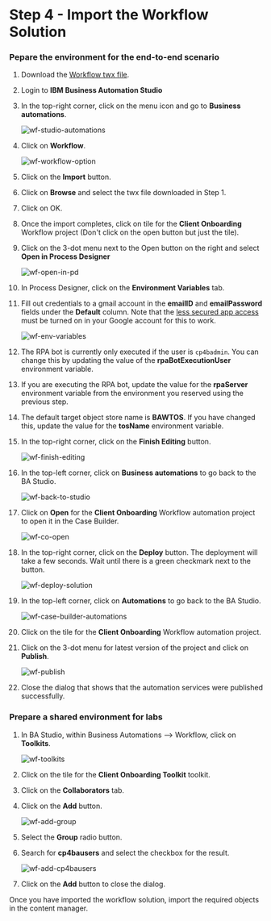 # Step 4 - Import the Workflow Solution

### Pepare the environment for the end-to-end scenario

1. Download the [Workflow twx file](Solution%20Exports/Business%20Automation%20Workflow/Client_Onboarding.twx).

2. Login to **IBM Business Automation Studio**

3. In the top-right corner, click on the menu icon and go to **Business automations**.

   ![wf-studio-automations](images/wf-studio-automations.png)

4. Click on **Workflow**.

   ![wf-workflow-option](images/wf-workflow-option.png)

5. Click on the **Import** button.

6. Click on **Browse** and select the twx file downloaded in Step 1. 

7. Click on OK.

8. Once the import completes, click on tile for the **Client Onboarding** Workflow project (Don't click on the open button but just the tile).

9. Click on the 3-dot menu next to the Open button on the right and select **Open in Process Designer**

   ![wf-open-in-pd](images/wf-open-in-pd.png)

10. In Process Designer, click on the **Environment Variables** tab.

11. Fill out credentials to a gmail account in the **emailID** and **emailPassword** fields under the **Default** column. Note that the [less secured app access](https://support.google.com/accounts/answer/6010255?hl=en) must be turned on in your Google account for this to work. 

    ![wf-env-variables](images/wf-env-variables.png)

12. The RPA bot is currently only executed if the user is `cp4badmin`. You can change this by updating the value of the **rpaBotExecutionUser** environment variable.

13. If you are executing the RPA bot, update the value for the **rpaServer** environment variable from the environment you reserved using the previous step.

14. The default target object store name is **BAWTOS**. If you have changed this, update the value for the **tosName** environment variable.

15. In the top-right corner, click on the **Finish Editing** button.

    ![wf-finish-editing](images/wf-finish-editing.png)

16. In the top-left corner, click on **Business automations** to go back to the BA Studio.

    ![wf-back-to-studio](images/wf-back-to-studio.png)

17. Click on **Open** for the **Client Onboarding** Workflow automation project to open it in the Case Builder.

    ![wf-co-open](images/wf-co-open.png)

18. In the top-right corner, click on the **Deploy** button. The deployment will take a few seconds. Wait until there is a green checkmark next to the button.

    ![wf-deploy-solution](images/wf-deploy-solution.png)

19. In the top-left corner, click on **Automations** to go back to the BA Studio.

    ![wf-case-builder-automations](images/wf-case-builder-automations.png)

20. Click on the tile for the **Client Onboarding** Workflow automation project.

21. Click on the 3-dot menu for latest version of the project and click on **Publish**.

    ![wf-publish](images/wf-publish.png)

22. Close the dialog that shows that the automation services were published successfully.

### Prepare a shared environment for labs

1. In BA Studio, within Business Automations --> Workflow, click on **Toolkits**.

   ![wf-toolkits](images/wf-toolkits.png)

2. Click on the tile for the **Client Onboarding Toolkit** toolkit.

3. Click on the **Collaborators** tab.

4. Click on the **Add** button.

   ![wf-add-group](images/wf-add-group.png)

5. Select the **Group** radio button.

6. Search for **cp4bausers** and select the checkbox for the result.

   ![wf-add-cp4bausers](images/wf-add-cp4bausers.png)

7. Click on the **Add** button to close the dialog.

Once you have imported the workflow solution, import the required objects in the content manager.

